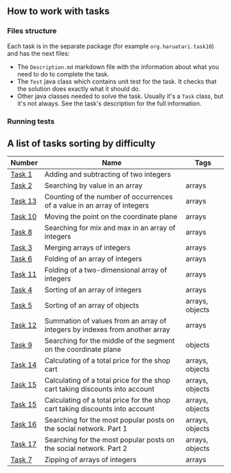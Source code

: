 ## How to work with tasks

### Files structure

Each task is in the separate package (for example `org.haruatari.task10`) and has the next files:

- The `Description.md` markdown file with the information about what you need to do to complete the task.
- The `Test` java class which contains unit test for the task. It checks that the solution does exactly what it
  should do.
- Other java classes needed to solve the task. Usually it's a `Task` class, but it's not always. See the task's
  description for the full information.

### Running tests

## A list of tasks sorting by difficulty

| Number                              | Name                                                                         | Tags            |
|-------------------------------------|------------------------------------------------------------------------------|-----------------|
| [Task 1](src/com/haruatari/task1)   | Adding and subtracting of two integers                                       |                 |
| [Task 2](src/com/haruatari/task2)   | Searching by value in an array                                               | arrays          |
| [Task 13](src/com/haruatari/task13) | Counting of the number of occurrences of a value in an array of integers     | arrays          |
| [Task 10](src/com/haruatari/task10) | Moving the point on the coordinate plane                                     | arrays          |
| [Task 8](src/com/haruatari/task8)   | Searching for mix and max in an array of integers                            | arrays          |
| [Task 3](src/com/haruatari/task3)   | Merging arrays of integers                                                   | arrays          |
| [Task 6](src/com/haruatari/task6)   | Folding of an array of integers                                              | arrays          |
| [Task 11](src/com/haruatari/task11) | Folding of a two-dimensional array of integers                               | arrays          |
| [Task 4](src/com/haruatari/task4)   | Sorting of an array of integers                                              | arrays          |
| [Task 5](src/com/haruatari/task5)   | Sorting of an array of objects                                               | arrays, objects |
| [Task 12](src/com/haruatari/task12) | Summation of values from an array of integers by indexes from another array  | arrays          |
| [Task 9](src/com/haruatari/task9)   | Searching for the middle of the segment on the coordinate plane              | objects         |
| [Task 14](src/com/haruatari/task14) | Calculating of a total price for the shop cart                               | arrays, objects |
| [Task 15](src/com/haruatari/task15) | Calculating of a total price for the shop cart taking discounts into account | arrays, objects |
| [Task 15](src/com/haruatari/task15) | Calculating of a total price for the shop cart taking discounts into account | arrays, objects |
| [Task 16](src/com/haruatari/task16) | Searching for the most popular posts on the social network. Part 1           | arrays, objects |
| [Task 17](src/com/haruatari/task17) | Searching for the most popular posts on the social network. Part 2           | arrays, objects |
| [Task 7](src/com/haruatari/task7)   | Zipping of arrays of integers                                                | arrays          |
